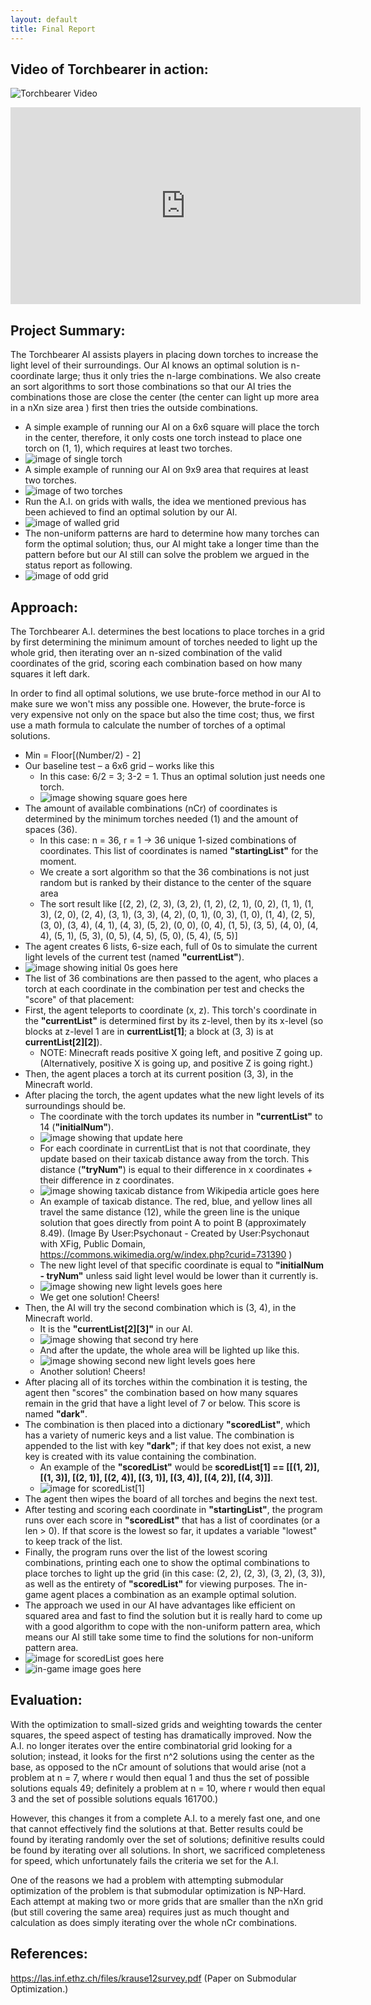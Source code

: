 ```yaml
---
layout: default
title: Final Report
---
```


<!---
Video portion and Evaluation done by Lucas Amutan
Summary and Approach done by Ruidong
-->

## Video of Torchbearer in action:

![Torchbearer Video](https://img.youtube.com/vi/stu_IQTNVf8/0.jpg)
<iframe width="560" height="315" src="https://www.youtube.com/embed/stu_IQTNVf8" frameborder="0" allowfullscreen></iframe>


## Project Summary:

The Torchbearer AI assists players in placing down torches to increase the light level of their surroundings. Our AI knows an optimal solution is n-coordinate large; thus it only tries the n-large combinations. We also create an sort algorithms to sort those combinations so that our AI tries the combinations those are close the center (the center can light up more area in a nXn size area ) first then tries the outside combinations.

- A simple example of running our AI on a 6x6 square will place the torch in the center, therefore, it only costs one torch instead to place one torch on (1, 1), which requires at least two torches.
- ![image of single torch](https://raw.githubusercontent.com/Raustana/Torchlight/master/docs/images/7x7GridSingleTorch.png)
- A simple example of running our AI on 9x9 area that requires at least two torches.
- ![image of two torches](https://raw.githubusercontent.com/Raustana/Torchlight/master/docs/images/10x10GirdTwoTorch.png)
- Run the A.I. on grids with walls, the idea we mentioned previous has been achieved to find an optimal solution by our AI.
- ![image of walled grid](https://raw.githubusercontent.com/Raustana/Torchlight/master/docs/images/WalledGrid.PNG)
- The non-uniform patterns are hard to determine how many torches can form the optimal solution; thus, our AI might take a longer time than the pattern before but our AI still can solve the problem we argued in the status report as following.
- ![image of odd grid](https://raw.githubusercontent.com/Raustana/Torchlight/master/docs/images/LGird3Torches.png)

## Approach:

The Torchbearer A.I. determines the best locations to place torches in a grid by first determining the minimum amount of torches needed to light up the whole grid, then iterating over an n-sized combination of the valid coordinates of the grid, scoring each combination based on how many squares it left dark.

In order to find all optimal solutions, we use brute-force method in our AI to make sure we won't miss any possible one. However, the brute-force is very expensive not only on the space but also the time cost; thus, we first use a math formula to calculate the number of torches of a optimal solutions.

- Min = Floor[(Number/2) - 2]
- Our baseline test – a 6x6 grid – works like this
    - In this case: 6/2 = 3; 3-2 = 1. Thus an optimal solution just needs one torch.
    - ![image showing square goes here](https://raw.githubusercontent.com/Raustana/Torchlight/master/docs/images/OneTorch6x6Solution.PNG)
- The amount of available combinations (nCr) of coordinates is determined by the minimum torches needed (1) and the amount of spaces (36).
  - In this case: n = 36, r = 1 -> 36 unique 1-sized combinations of coordinates. This list of coordinates is named **"startingList"** for the moment.
  - We create a sort algorithm so that the 36 combinations is not just random but is ranked by their distance to the center of the square area
  - The sort result like [(2, 2), (2, 3), (3, 2), (1, 2), (2, 1), (0, 2), (1, 1), (1, 3), (2, 0), (2, 4), (3, 1), (3, 3), (4, 2), (0, 1), (0, 3), (1, 0), (1, 4), (2, 5), (3, 0), (3, 4), (4, 1), (4, 3), (5, 2), (0, 0), (0, 4), (1, 5), (3, 5), (4, 0), (4, 4), (5, 1), (5, 3), (0, 5), (4, 5), (5, 0), (5, 4), (5, 5)]
- The agent creates 6 lists, 6-size each, full of 0s to simulate the current light levels of the current test (named **"currentList"**).
- ![image showing initial 0s goes here](https://raw.githubusercontent.com/Raustana/Torchlight/master/docs/images/Initial0s6x6.PNG)
- The list of 36 combinations are then passed to the agent, who places a torch at each coordinate in the combination per test and checks the "score" of that placement:
- First, the agent teleports to coordinate (x, z). This torch's coordinate in the **"currentList"** is determined first by its z-level, then by its x-level (so blocks at z-level 1 are in **currentList[1]**; a block at (3, 3) is at **currentList[2][2]**).
  - NOTE: Minecraft reads positive X going left, and positive Z going up. (Alternatively, positive X is going up, and positive Z is going right.)
- Then, the agent places a torch at its current position (3, 3), in the Minecraft world.
- After placing the torch, the agent updates what the new light levels of its surroundings should be.
  - The coordinate with the torch updates its number in **"currentList"** to 14 (**"initialNum"**).
  - ![image showing that update here](https://raw.githubusercontent.com/Raustana/Torchlight/master/docs/images/Placement6x6WithSort_1.png)
  - For each coordinate in currentList that is not that coordinate, they update based on their taxicab distance away from the torch. This distance (**"tryNum"**) is equal to their difference in x coordinates + their difference in z coordinates.
  - ![image showing taxicab distance from Wikipedia article goes here](https://upload.wikimedia.org/wikipedia/commons/0/08/Manhattan_distance.svg)
  - An example of taxicab distance. The red, blue, and yellow lines all travel the same distance (12), while the green line is the unique solution that goes directly from point A to point B (approximately 8.49). (Image By User:Psychonaut - Created by User:Psychonaut with XFig, Public Domain, https://commons.wikimedia.org/w/index.php?curid=731390 )
  - The new light level of that specific coordinate is equal to **"initialNum - tryNum"** unless said light level would be lower than it currently is.
  - ![image showing new light levels goes here](https://raw.githubusercontent.com/Raustana/Torchlight/master/docs/images/Updated6x6_1.png)
  - We get one solution! Cheers!
- Then, the AI will try the second combination which is (3, 4), in the Minecraft world.
    - It is the **"currentList[2][3]"** in our AI.
    - ![image showing that second try here](https://raw.githubusercontent.com/Raustana/Torchlight/master/docs/images/Placement6x6WithSort_2.png)
    - And after the update, the whole area will be lighted up like this.
    - ![image showing second new light levels goes here](https://raw.githubusercontent.com/Raustana/Torchlight/master/docs/images/Updated6x6_2.png)
    - Another solution! Cheers!
- After placing all of its torches within the combination it is testing, the agent then "scores" the combination based on how many squares remain in the grid that have a light level of 7 or below. This score is named **"dark"**.
- The combination is then placed into a dictionary **"scoredList"**, which has a variety of numeric keys and a list value. The combination is appended to the list with key **"dark"**; if that key does not exist, a new key is created with its value containing the combination.
  - An example of the **"scoredList"** would be **scoredList[1] == [[(1, 2)], [(1, 3)], [(2, 1)], [(2, 4)], [(3, 1)], [(3, 4)], [(4, 2)], [(4, 3)]]**.
  - ![image for scoredList[1]](https://raw.githubusercontent.com/Raustana/Torchlight/master/docs/images/scoredList1.PNG)
- The agent then wipes the board of all torches and begins the next test.
- After testing and scoring each coordinate in **"startingList"**, the program runs over each score in **"scoredList"** that has a list of coordinates (or a len > 0). If that score is the lowest so far, it updates a variable "lowest" to keep track of the list.
- Finally, the program runs over the list of the lowest scoring combinations, printing each one to show the optimal combinations to place torches to light up the grid (in this case: (2, 2), (2, 3), (3, 2), (3, 3)), as well as the entirety of **"scoredList"** for viewing purposes. The in-game agent places a combination as an example optimal solution.
- The approach we used in our AI have advantages like efficient on squared area and fast to find the solution but it is really hard to come up with a good algorithm to cope with the non-uniform pattern area, which means our AI still take some time to find the solutions for non-uniform pattern area.
- ![image for scoredList goes here](https://raw.githubusercontent.com/Raustana/Torchlight/master/docs/images/scores.PNG)
- ![in-game image goes here](https://raw.githubusercontent.com/Raustana/Torchlight/master/docs/images/InGame.PNG)

## Evaluation:

With the optimization to small-sized grids and weighting towards the center squares, the speed aspect of testing has dramatically improved. Now the A.I. no longer iterates over the entire combinatorial grid looking for a solution; instead, it looks for the first n^2 solutions using the center as the base, as opposed to the nCr amount of solutions that would arise (not a problem at n = 7, where r would then equal 1 and thus the set of possible solutions equals 49; definitely a problem at n = 10, where r would then equal 3 and the set of possible solutions equals 161700.)

However, this changes it from a complete A.I. to a merely fast one, and one that cannot effectively find the solutions at that. Better results could be found by iterating randomly over the set of solutions; definitive results could be found by iterating over all solutions. In short, we sacrificed completeness for speed, which unfortunately fails the criteria we set for the A.I.

One of the reasons we had a problem with attempting submodular optimization of the problem is that submodular optimization is NP-Hard. Each attempt at making two or more grids that are smaller than the nXn grid (but still covering the same area) requires just as much thought and calculation as does simply iterating over the whole nCr combinations.

## References:

https://las.inf.ethz.ch/files/krause12survey.pdf (Paper on Submodular Optimization.)
